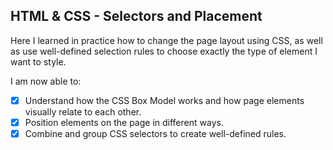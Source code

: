 ## HTML & CSS - Selectors and Placement

Here I learned in practice how to change the page layout using CSS, as well as use well-defined selection rules to choose exactly the type of element I want to style.

I am now able to:
- [x] Understand how the CSS Box Model works and how page elements visually relate to each other.
- [x] Position elements on the page in different ways.
- [x] Combine and group CSS selectors to create well-defined rules.